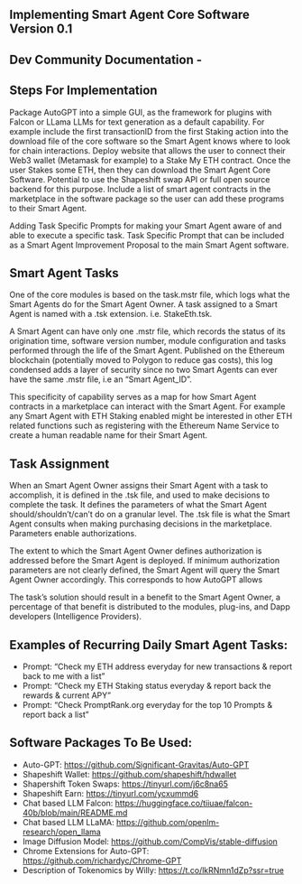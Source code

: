 ## Implementing Smart Agent Core Software Version 0.1
## Dev Community Documentation -

## Steps For Implementation
Package AutoGPT into a simple GUI, as the framework for plugins with Falcon or LLama LLMs for text generation as a default capability. For example include the first transactionID from the first Staking action into the download file of the core software so the Smart Agent knows where to look for chain interactions.
Deploy website that allows the user to connect their Web3 wallet (Metamask for example) to a Stake My ETH contract. Once the user Stakes some ETH, then they can download the Smart Agent Core Software. Potential to use the Shapeshift swap API or full open source backend for this purpose.
Include a list of smart agent contracts in the marketplace in the software package so the user can add these programs to their Smart Agent.

Adding Task Specific Prompts for making your Smart Agent aware of and able to execute a specific task. Task Specific Prompt that can be included as a Smart Agent Improvement Proposal to the main Smart Agent software.

## Smart Agent Tasks
One of the core modules is based on the task.mstr file, which logs what the Smart Agents do for the Smart Agent Owner.  A task assigned to a Smart Agent is named with a .tsk extension.  i.e. StakeEth.tsk.  

A Smart Agent can have only one .mstr file, which records the status of its origination time, software version number, module configuration and tasks performed through the life of the Smart Agent.  Published on the Ethereum blockchain (potentially moved to Polygon to reduce gas costs), this log condensed adds a layer of security since no two Smart Agents can ever have the same .mstr file, i.e an “Smart Agent_ID”.  

This specificity of capability serves as a map for how Smart Agent contracts in a marketplace can interact with the Smart Agent. For example any Smart Agent with ETH Staking enabled might be interested in other ETH related functions such as registering with the Ethereum Name Service to create a human readable name for their Smart Agent.

## Task Assignment
When an Smart Agent Owner assigns their Smart Agent with a task to accomplish, it is defined in the .tsk file, and used to make decisions to complete the task. It defines the parameters of what the Smart Agent should/shouldn’t/can’t do on a granular level.  The .tsk file is what the Smart Agent consults when making purchasing decisions in the marketplace. Parameters enable authorizations. 

The extent to which the Smart Agent Owner defines authorization is addressed before the Smart Agent is deployed.  If minimum authorization parameters are not clearly defined, the Smart Agent will query the Smart Agent Owner accordingly. This corresponds to how AutoGPT allows

The task’s solution should result in a benefit to the Smart Agent Owner, a percentage of that benefit is distributed to the modules, plug-ins, and Dapp developers (Intelligence Providers). 

## Examples of Recurring Daily Smart Agent Tasks: 
- Prompt: “Check my ETH address everyday for new transactions & report back to me with a list”
- Prompt: “Check my ETH Staking status everyday & report back the rewards & current APY”
- Prompt: “Check PromptRank.org everyday for the top 10 Prompts & report back a list”

## Software Packages To Be Used:
- Auto-GPT: https://github.com/Significant-Gravitas/Auto-GPT
- Shapeshift Wallet: https://github.com/shapeshift/hdwallet
- Shapershift Token Swaps: https://tinyurl.com/j6c8na65
- Shapeshift Earn: https://tinyurl.com/ycxummd6
- Chat based LLM Falcon: https://huggingface.co/tiiuae/falcon-40b/blob/main/README.md
- Chat based LLM LLaMA:  https://github.com/openlm-research/open_llama
- Image Diffusion Model: https://github.com/CompVis/stable-diffusion
- Chrome Extensions for Auto-GPT: https://github.com/richardyc/Chrome-GPT
- Description of Tokenomics by Willy: https://t.co/lkRNmn1dZp?ssr=true
